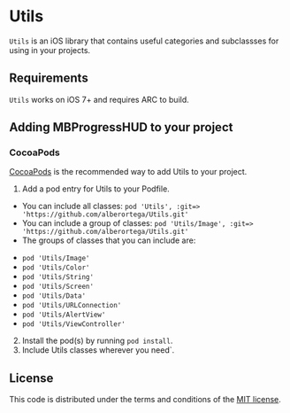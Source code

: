 # Utils

`Utils` is an iOS library that contains useful categories and subclassses for using in your projects.

## Requirements

`Utils` works on iOS 7+ and requires ARC to build.

## Adding MBProgressHUD to your project

### CocoaPods

[CocoaPods](http://cocoapods.org) is the recommended way to add Utils to your project.

1. Add a pod entry for Utils to your Podfile.
  - You can include all classes: `pod 'Utils', :git=> 'https://github.com/alberortega/Utils.git'`
  - You can include a group of classes: `pod 'Utils/Image', :git=> 'https://github.com/alberortega/Utils.git'`
  - The groups of classes that you can include are: 
  * `pod 'Utils/Image'`
  * `pod 'Utils/Color'`
  * `pod 'Utils/String'`
  * `pod 'Utils/Screen'`
  * `pod 'Utils/Data'`
  * `pod 'Utils/URLConnection'`
  * `pod 'Utils/AlertView'`
  * `pod 'Utils/ViewController'`

2. Install the pod(s) by running `pod install`.
3. Include Utils classes wherever you need`.

## License

This code is distributed under the terms and conditions of the [MIT license](LICENSE).
